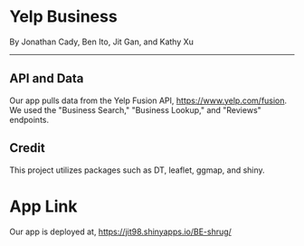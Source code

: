 # Yelp Business

By Jonathan Cady, Ben Ito, Jit Gan, and Kathy Xu

---

## API and Data

Our app pulls data from the Yelp Fusion API, https://www.yelp.com/fusion. We used the "Business Search," "Business Lookup," 
and "Reviews" endpoints. 

## Credit

This project utilizes packages such as DT, leaflet, ggmap, and shiny.  

# App Link

Our app is deployed at, https://jit98.shinyapps.io/BE-shrug/


